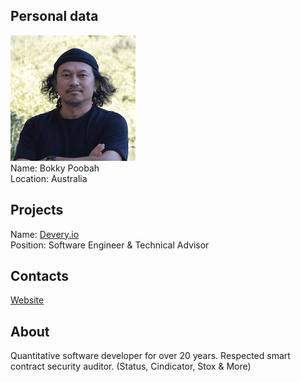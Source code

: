 ## Personal data
![bokky poobah photo](photo/bokky_poobah.png)  
Name:   Bokky Poobah  
Location: Australia  
## Projects 
Name: [Devery.io](../projects/devery_io.md)  
Position: Software Engineer & Technical Advisor   
## Contacts  
[Website](https://www.bokconsulting.com.au/)
## About
Quantitative software developer for over 20 years. Respected smart contract security auditor. (Status, Cindicator, Stox & More)
